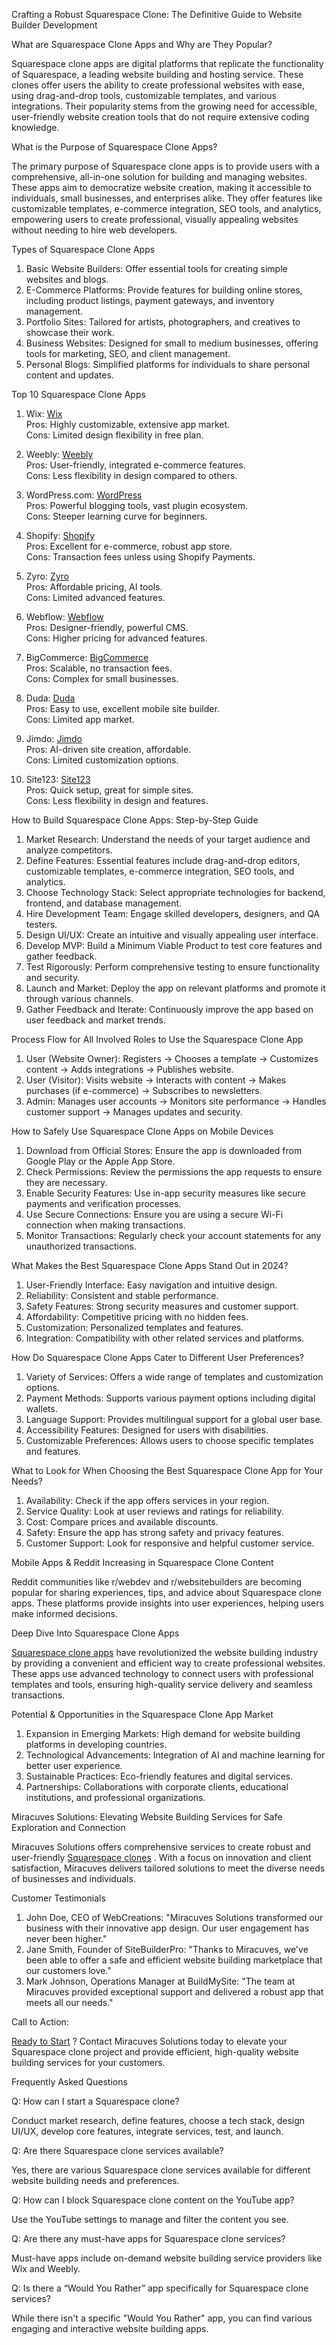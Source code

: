 Crafting a Robust Squarespace Clone: The Definitive Guide to Website Builder Development

What are Squarespace Clone Apps and Why are They Popular?

Squarespace clone apps are digital platforms that replicate the functionality of Squarespace, a leading website building and hosting service. These clones offer users the ability to create professional websites with ease, using drag-and-drop tools, customizable templates, and various integrations. Their popularity stems from the growing need for accessible, user-friendly website creation tools that do not require extensive coding knowledge.

What is the Purpose of Squarespace Clone Apps?

The primary purpose of Squarespace clone apps is to provide users with a comprehensive, all-in-one solution for building and managing websites. These apps aim to democratize website creation, making it accessible to individuals, small businesses, and enterprises alike. They offer features like customizable templates, e-commerce integration, SEO tools, and analytics, empowering users to create professional, visually appealing websites without needing to hire web developers.

Types of Squarespace Clone Apps

1. Basic Website Builders: Offer essential tools for creating simple websites and blogs.
2. E-Commerce Platforms: Provide features for building online stores, including product listings, payment gateways, and inventory management.
3. Portfolio Sites: Tailored for artists, photographers, and creatives to showcase their work.
4. Business Websites: Designed for small to medium businesses, offering tools for marketing, SEO, and client management.
5. Personal Blogs: Simplified platforms for individuals to share personal content and updates.

Top 10 Squarespace Clone Apps

1. Wix: <a href="https://www.wix.com"> Wix</a> <br>
Pros: Highly customizable, extensive app market. <br>
Cons: Limited design flexibility in free plan.

2. Weebly: <a href="https://www.weebly.com"> Weebly</a> <br>
Pros: User-friendly, integrated e-commerce features. <br>
Cons: Less flexibility in design compared to others.

3. WordPress.com: <a href="https://www.wordpress.com"> WordPress</a> <br>
Pros: Powerful blogging tools, vast plugin ecosystem. <br>
Cons: Steeper learning curve for beginners.

4. Shopify: <a href="https://www.shopify.com"> Shopify</a> <br>
Pros: Excellent for e-commerce, robust app store. <br>
Cons: Transaction fees unless using Shopify Payments.

5. Zyro: <a href="https://www.zyro.com"> Zyro</a> <br>
Pros: Affordable pricing, AI tools. <br>
Cons: Limited advanced features.

6. Webflow: <a href="https://www.webflow.com"> Webflow</a> <br>
Pros: Designer-friendly, powerful CMS. <br>
Cons: Higher pricing for advanced features.

7. BigCommerce: <a href="https://www.bigcommerce.com"> BigCommerce</a> <br>
Pros: Scalable, no transaction fees. <br>
Cons: Complex for small businesses.

8. Duda: <a href="https://www.duda.co"> Duda</a> <br>
Pros: Easy to use, excellent mobile site builder. <br>
Cons: Limited app market.

9. Jimdo: <a href="https://www.jimdo.com"> Jimdo</a> <br>
Pros: AI-driven site creation, affordable. <br>
Cons: Limited customization options.

10. Site123: <a href="https://www.site123.com"> Site123</a> <br>
Pros: Quick setup, great for simple sites. <br>
Cons: Less flexibility in design and features.

How to Build Squarespace Clone Apps: Step-by-Step Guide

1. Market Research: Understand the needs of your target audience and analyze competitors.
2. Define Features: Essential features include drag-and-drop editors, customizable templates, e-commerce integration, SEO tools, and analytics.
3. Choose Technology Stack: Select appropriate technologies for backend, frontend, and database management.
4. Hire Development Team: Engage skilled developers, designers, and QA testers.
5. Design UI/UX: Create an intuitive and visually appealing user interface.
6. Develop MVP: Build a Minimum Viable Product to test core features and gather feedback.
7. Test Rigorously: Perform comprehensive testing to ensure functionality and security.
8. Launch and Market: Deploy the app on relevant platforms and promote it through various channels.
9. Gather Feedback and Iterate: Continuously improve the app based on user feedback and market trends.

Process Flow for All Involved Roles to Use the Squarespace Clone App

1. User (Website Owner): Registers → Chooses a template → Customizes content → Adds integrations → Publishes website.
2. User (Visitor): Visits website → Interacts with content → Makes purchases (if e-commerce) → Subscribes to newsletters.
3. Admin: Manages user accounts → Monitors site performance → Handles customer support → Manages updates and security.

How to Safely Use Squarespace Clone Apps on Mobile Devices

1. Download from Official Stores: Ensure the app is downloaded from Google Play or the Apple App Store.
2. Check Permissions: Review the permissions the app requests to ensure they are necessary.
3. Enable Security Features: Use in-app security measures like secure payments and verification processes.
4. Use Secure Connections: Ensure you are using a secure Wi-Fi connection when making transactions.
5. Monitor Transactions: Regularly check your account statements for any unauthorized transactions.

What Makes the Best Squarespace Clone Apps Stand Out in 2024?

1. User-Friendly Interface: Easy navigation and intuitive design.
2. Reliability: Consistent and stable performance.
3. Safety Features: Strong security measures and customer support.
4. Affordability: Competitive pricing with no hidden fees.
5. Customization: Personalized templates and features.
6. Integration: Compatibility with other related services and platforms.

How Do Squarespace Clone Apps Cater to Different User Preferences?

1. Variety of Services: Offers a wide range of templates and customization options.
2. Payment Methods: Supports various payment options including digital wallets.
3. Language Support: Provides multilingual support for a global user base.
4. Accessibility Features: Designed for users with disabilities.
5. Customizable Preferences: Allows users to choose specific templates and features.

What to Look for When Choosing the Best Squarespace Clone App for Your Needs?

1. Availability: Check if the app offers services in your region.
2. Service Quality: Look at user reviews and ratings for reliability.
3. Cost: Compare prices and available discounts.
4. Safety: Ensure the app has strong safety and privacy features.
5. Customer Support: Look for responsive and helpful customer service.

Mobile Apps & Reddit Increasing in Squarespace Clone Content

Reddit communities like r/webdev and r/websitebuilders are becoming popular for sharing experiences, tips, and advice about Squarespace clone apps. These platforms provide insights into user experiences, helping users make informed decisions.

Deep Dive Into Squarespace Clone Apps

<a href="https://miracuves.com/product/squarespace-clone/"> Squarespace clone apps</a>  have revolutionized the website building industry by providing a convenient and efficient way to create professional websites. These apps use advanced technology to connect users with professional templates and tools, ensuring high-quality service delivery and seamless transactions.

Potential & Opportunities in the Squarespace Clone App Market

1. Expansion in Emerging Markets: High demand for website building platforms in developing countries.
2. Technological Advancements: Integration of AI and machine learning for better user experience.
3. Sustainable Practices: Eco-friendly features and digital services.
4. Partnerships: Collaborations with corporate clients, educational institutions, and professional organizations.

Miracuves Solutions: Elevating Website Building Services for Safe Exploration and Connection

Miracuves Solutions offers comprehensive services to create robust and user-friendly <a href="https://miracuves.com/product/squarespace-clone/"> Squarespace clones</a> . With a focus on innovation and client satisfaction, Miracuves delivers tailored solutions to meet the diverse needs of businesses and individuals.

Customer Testimonials

1. John Doe, CEO of WebCreations: "Miracuves Solutions transformed our business with their innovative app design. Our user engagement has never been higher."
2. Jane Smith, Founder of SiteBuilderPro: "Thanks to Miracuves, we've been able to offer a safe and efficient website building marketplace that our customers love."
3. Mark Johnson, Operations Manager at BuildMySite: "The team at Miracuves provided exceptional support and delivered a robust app that meets all our needs."

Call to Action:

<a href="https://miracuves.com/contact/"> Ready to Start</a>  ? Contact Miracuves Solutions today to elevate your Squarespace clone project and provide efficient, high-quality website building services for your customers.

Frequently Asked Questions

Q: How can I start a Squarespace clone?

Conduct market research, define features, choose a tech stack, design UI/UX, develop core features, integrate services, test, and launch.

Q: Are there Squarespace clone services available?

Yes, there are various Squarespace clone services available for different website building needs and preferences.

Q: How can I block Squarespace clone content on the YouTube app?

Use the YouTube settings to manage and filter the content you see.

Q: Are there any must-have apps for Squarespace clone services?

Must-have apps include on-demand website building service providers like Wix and Weebly.

Q: Is there a “Would You Rather” app specifically for Squarespace clone services?

While there isn't a specific "Would You Rather" app, you can find various engaging and interactive website building apps.
